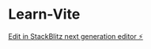 # Learn-Vite

[Edit in StackBlitz next generation editor ⚡️](https://stackblitz.com/~/github.com/ale-2012/Learn-Vite)